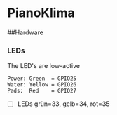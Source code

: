 # PianoKlima

##Hardware 


### LEDs

The LED's are low-active


    Power: Green  = GPIO25
    Water: Yellow = GPIO26
    Pads:  Red    = GPIO27    
    

- [ ] LEDs grün=33, gelb=34, rot=35
